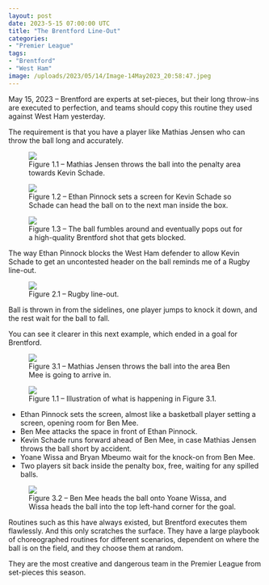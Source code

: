 ```yaml
---
layout: post
date: 2023-5-15 07:00:00 UTC
title: "The Brentford Line-Out"
categories: 
- "Premier League"
tags: 
- "Brentford"
- "West Ham"
image: /uploads/2023/05/14/Image-14May2023_20:58:47.jpeg
---
```


May 15, 2023 – Brentford are experts at set-pieces, but their long throw-ins are executed to perfection, and teams should copy this routine they used against West Ham yesterday.

<!---more--->

The requirement is that you have a player like Mathias Jensen who can throw the ball long and accurately.

<figure>
    <img src="https://tacticsjournal.com/uploads/2023/05/14/Image-14May2023_20:58:05.jpeg">
    <figcaption>Figure 1.1 – Mathias Jensen throws the ball into the penalty area towards Kevin Schade.</figcaption>
</figure>

<figure>
    <img src="https://tacticsjournal.com/uploads/2023/05/14/Image-14May2023_20:58:19.jpeg">
    <figcaption>Figure 1.2 – Ethan Pinnock sets a screen for Kevin Schade so Schade can head the ball on to the next man inside the box.</figcaption>
</figure>

<figure>
    <img src="https://tacticsjournal.com/uploads/2023/05/14/Image-14May2023_20:58:32.jpeg">
    <figcaption>Figure 1.3 – The ball fumbles around and eventually pops out for a high-quality Brentford shot that gets blocked.</figcaption>
</figure>

The way Ethan Pinnock blocks the West Ham defender to allow Kevin Schade to get an uncontested header on the ball reminds me of a Rugby line-out.

<figure>
    <img src="https://tacticsjournal.com/uploads/2023/05/14/Image-14May2023_21:37:35.jpeg">
    <figcaption>Figure 2.1 – Rugby line-out.</figcaption>
</figure>

Ball is thrown in from the sidelines, one player jumps to knock it down, and the rest wait for the ball to fall. 

You can see it clearer in this next example, which ended in a goal for Brentford.

<figure>
    <img src="https://tacticsjournal.com/uploads/2023/05/14/Image-14May2023_20:58:47.jpeg">
    <figcaption>Figure 3.1 – Mathias Jensen throws the ball into the area Ben Mee is going to arrive in.</figcaption>
</figure>

<figure>
    <img src="https://tacticsjournal.com/uploads/2023/05/14/Image-14May2023_20:58:58.jpeg">
    <figcaption>Figure 1.1 – Illustration of what is happening in Figure 3.1.</figcaption>
</figure>

- Ethan Pinnock sets the screen, almost like a basketball player setting a screen, opening room for Ben Mee.
- Ben Mee attacks the space in front of Ethan Pinnock.
- Kevin Schade runs forward ahead of Ben Mee, in case Mathias Jensen throws the ball short by accident.
- Yoane Wissa and Bryan Mbeumo wait for the knock-on from Ben Mee.
- Two players sit back inside the penalty box, free, waiting for any spilled balls.

<figure>
    <img src="https://tacticsjournal.com/uploads/2023/05/14/Image-14May2023_20:59:09.jpeg">
    <figcaption>Figure 3.2 – Ben Mee heads the ball onto Yoane Wissa, and Wissa heads the ball into the top left-hand corner for the goal.</figcaption>
</figure>


Routines such as this have always existed, but Brentford executes them flawlessly. And this only scratches the surface. They have a large playbook of choreographed routines for different scenarios, dependent on where the ball is on the field, and they choose them at random.

They are the most creative and dangerous team in the Premier League from set-pieces this season.

